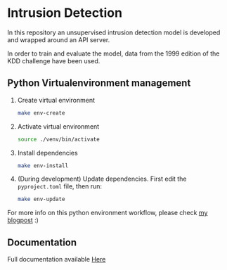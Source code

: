 # Intrusion Detection

In this repository an unsupervised intrusion detection model is developed and wrapped around an API server.

In order to train and evaluate the model, data from the 1999 edition of the KDD challenge have been used.

## Python Virtualenvironment management

1. Create virtual environment

    ```bash
    make env-create
    ```

2. Activate virtual environment

    ```bash
    source ./venv/bin/activate
    ```

3. Install dependencies

    ```bash
    make env-install
    ```

4. (During development) Update dependencies. First edit the `pyproject.toml` file, then run:

    ```bash
    make env-update
    ```

For more info on this python environment workflow, please check [my blogpost](https://claudiosalvatorearcidiacono.github.io/blog/software-engineering/2022/05/28/python-dependency-management-workflow-using-standard-tools.html) :)

## Documentation

Full documentation available [Here](https://claudiosalvatorearcidiacono.github.io/intrusion_detection/)